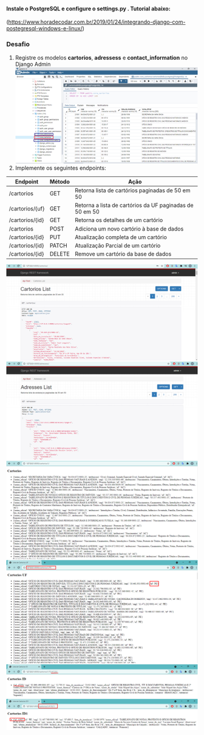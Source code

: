 #### Instale o PostgreSQL e configure o settings.py . Tutorial abaixo:
(https://www.horadecodar.com.br/2019/01/24/integrando-django-com-postegresql-windows-e-linux/)


### Desafio

1. Registre os modelos **cartorios**, **adressess** e **contact_information** no Django Admin
![img.png](img.png)
2. Implemente os seguintes endpoints:

| Endpoint  |  Método  |  Ação  |
| ------------------- | ------------------- | ------------------- |
|  /cartorios |  GET |  Retorna lista de cartórios paginadas de 50 em 50 |
|  /cartorios/{uf} |  GET |  Retorna a lista de cartórios da UF paginadas de 50 em 50 |
|  /cartorios/{id} |  GET |  Retorna os detalhes de um cartório |
|  /cartorios |  POST |  Adiciona um novo cartório à base de dados |
|  /cartorios/{id} |  PUT |  Atualização completa de um cartório |
|  /cartorios/{id} |  PATCH |  Atualização Parcial de um cartório |
|  /cartorios/{id} |  DELETE |  Remove um cartório da base de dados |


![img_2.png](img_2.png)
![img_3.png](img_3.png)
![img_4.png](img_4.png)
![img_5.png](img_5.png)
![img_8.png](img_8.png)
![img_9.png](img_9.png)